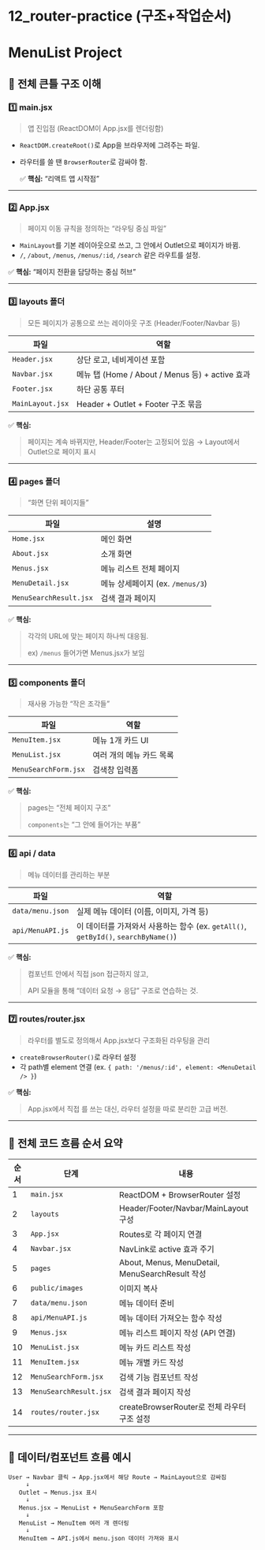 # 12_router-practice (구조+작업순서)

# MenuList Project

## 🌳 전체 큰틀 구조 이해

### 1️⃣ **main.jsx**

> 앱 진입점 (ReactDOM이 App.jsx를 렌더링함)
> 
- `ReactDOM.createRoot()`로 App을 브라우저에 그려주는 파일.
- 라우터를 쓸 땐 `BrowserRouter`로 감싸야 함.
    
    ✅ **핵심:** “리액트 앱 시작점”
    

---

### 2️⃣ **App.jsx**

> 페이지 이동 규칙을 정의하는 “라우팅 중심 파일”
> 
- `MainLayout`를 기본 레이아웃으로 쓰고, 그 안에서 Outlet으로 페이지가 바뀜.
- `/`, `/about`, `/menus`, `/menus/:id`, `/search` 같은 라우트를 설정.

✅ **핵심:** “페이지 전환을 담당하는 중심 허브”

---

### 3️⃣ **layouts 폴더**

> 모든 페이지가 공통으로 쓰는 레이아웃 구조 (Header/Footer/Navbar 등)
> 

| 파일 | 역할 |
| --- | --- |
| `Header.jsx` | 상단 로고, 네비게이션 포함 |
| `Navbar.jsx` | 메뉴 탭 (Home / About / Menus 등) + active 효과 |
| `Footer.jsx` | 하단 공통 푸터 |
| `MainLayout.jsx` | Header + Outlet + Footer 구조 묶음 |

✅ **핵심:**

> 페이지는 계속 바뀌지만, Header/Footer는 고정되어 있음 → Layout에서 Outlet으로 페이지 표시
> 

---

### 4️⃣ **pages 폴더**

> “화면 단위 페이지들”
> 

| 파일 | 설명 |
| --- | --- |
| `Home.jsx` | 메인 화면 |
| `About.jsx` | 소개 화면 |
| `Menus.jsx` | 메뉴 리스트 전체 페이지 |
| `MenuDetail.jsx` | 메뉴 상세페이지 (ex. `/menus/3`) |
| `MenuSearchResult.jsx` | 검색 결과 페이지 |

✅ **핵심:**

> 각각의 URL에 맞는 페이지 하나씩 대응됨.
> 
> 
> ex) `/menus` 들어가면 Menus.jsx가 보임
> 

---

### 5️⃣ **components 폴더**

> 재사용 가능한 “작은 조각들”
> 

| 파일 | 역할 |
| --- | --- |
| `MenuItem.jsx` | 메뉴 1개 카드 UI |
| `MenuList.jsx` | 여러 개의 메뉴 카드 목록 |
| `MenuSearchForm.jsx` | 검색창 입력폼 |

✅ **핵심:**

> pages는 “전체 페이지 구조”
> 
> 
> `components`는 “그 안에 들어가는 부품”
> 

---

### 6️⃣ **api / data**

> 메뉴 데이터를 관리하는 부분
> 

| 파일 | 역할 |
| --- | --- |
| `data/menu.json` | 실제 메뉴 데이터 (이름, 이미지, 가격 등) |
| `api/MenuAPI.js` | 이 데이터를 가져와서 사용하는 함수 (ex. `getAll()`, `getById()`, `searchByName()`) |

✅ **핵심:**

> 컴포넌트 안에서 직접 json 접근하지 않고,
> 
> 
> API 모듈을 통해 “데이터 요청 → 응답” 구조로 연습하는 것.
> 

---

### 7️⃣ **routes/router.jsx**

> 라우터를 별도로 정의해서 App.jsx보다 구조화된 라우팅을 관리
> 
- `createBrowserRouter()`로 라우터 설정
- 각 path별 element 연결 (ex. `{ path: '/menus/:id', element: <MenuDetail /> }`)

✅ **핵심:**

> App.jsx에서 직접 <Routes>를 쓰는 대신, 라우터 설정을 따로 분리한 고급 버전.
> 

---

## 🧭 전체 코드 흐름 순서 요약

| 순서 | 단계 | 내용 |
| --- | --- | --- |
| 1 | `main.jsx` | ReactDOM + BrowserRouter 설정 |
| 2 | `layouts` | Header/Footer/Navbar/MainLayout 구성 |
| 3 | `App.jsx` | Routes로 각 페이지 연결 |
| 4 | `Navbar.jsx` | NavLink로 active 효과 주기 |
| 5 | `pages` | About, Menus, MenuDetail, MenuSearchResult 작성 |
| 6 | `public/images` | 이미지 복사 |
| 7 | `data/menu.json` | 메뉴 데이터 준비 |
| 8 | `api/MenuAPI.js` | 메뉴 데이터 가져오는 함수 작성 |
| 9 | `Menus.jsx` | 메뉴 리스트 페이지 작성 (API 연결) |
| 10 | `MenuList.jsx` | 메뉴 카드 리스트 작성 |
| 11 | `MenuItem.jsx` | 메뉴 개별 카드 작성 |
| 12 | `MenuSearchForm.jsx` | 검색 기능 컴포넌트 작성 |
| 13 | `MenuSearchResult.jsx` | 검색 결과 페이지 작성 |
| 14 | `routes/router.jsx` | createBrowserRouter로 전체 라우터 구조 설정 |

---

## 🔄 데이터/컴포넌트 흐름 예시

```
User → Navbar 클릭 → App.jsx에서 해당 Route → MainLayout으로 감싸짐
     ↓
   Outlet → Menus.jsx 표시
     ↓
   Menus.jsx → MenuList + MenuSearchForm 포함
     ↓
   MenuList → MenuItem 여러 개 렌더링
     ↓
   MenuItem → API.js에서 menu.json 데이터 가져와 표시

```

